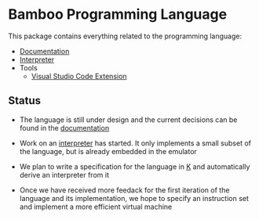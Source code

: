 # Bamboo Programming Language

This package contains everything related to the programming language:

  - [Documentation](https://github.com/dapperlabs/bamboo-node/tree/master/pkg/language/docs)
  - [Interpreter](https://github.com/dapperlabs/bamboo-node/tree/master/pkg/language/runtime)
  - Tools
    - [Visual Studio Code Extension](https://github.com/dapperlabs/bamboo-node/tree/master/pkg/language/tools/vscode-extension)

## Status

- The language is still under design and the current decisions can be found in the
  [documentation](https://github.com/dapperlabs/bamboo-node/tree/master/pkg/language/docs)

- Work on an [interpreter](https://github.com/dapperlabs/bamboo-node/tree/master/pkg/language/runtime)
  has started. It only implements a small subset of the language, but is already embedded in the emulator

- We plan to write a specification for the language in [K](http://www.kframework.org/index.php/Main_Page)
  and automatically derive an interpreter from it

- Once we have received more feedack for the first iteration of the language and its implementation,
  we hope to specify an instruction set and implement a more efficient virtual machine
